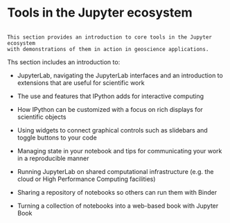 # Tools in the Jupyter ecosystem


```{admonition} Purpose

This section provides an introduction to core tools in the Jupyter ecosystem
with demonstrations of them in action in geoscience applications.

```

Ths section includes an introduction to:

- JupyterLab, navigating the JupyterLab interfaces and an introduction to
  extensions that are useful for scientific work

- The use and features that IPython adds for interactive computing

- How IPython can be customized with a focus on rich displays for scientific
  objects

- Using widgets to connect graphical controls such as slidebars and toggle
  buttons to your code

- Managing state in your notebook and tips for communicating your work in a
  reproducible manner

- Running JupyterLab on shared computational infrastructure (e.g. the cloud or
  High Performance Computing facilities)

- Sharing a repository of notebooks so others can run them with Binder

- Turning a collection of notebooks into a web-based book with Jupyter Book


